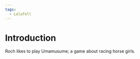 ```yaml
---
tags:
  - Lalafell
---
```

# Introduction
Roch likes to play Umamusume; a game about racing horse girls.